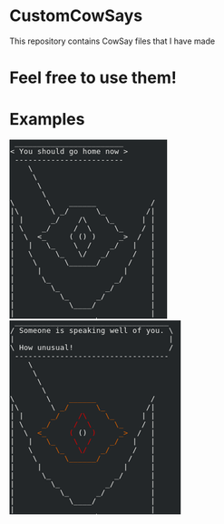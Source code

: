 # CustomCowSays
This repository contains CowSay files that I have made
# Feel free to use them!
# Examples
![Sauron normal(wtihout color)](https://raw.githubusercontent.com/Dragoncraft89/CustomCowSays/master/images/sauron_normal.png)
![Sauron colored](https://raw.githubusercontent.com/Dragoncraft89/CustomCowSays/master/images/sauron_colored.png)
